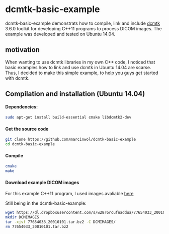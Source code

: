 # dcmtk-basic-example

dcmtk-basic-example demonstrats how to compile, link and include [dcmtk](http://dicom.offis.de/dcmtk.php.en) 3.6.0 toolkit for developing C++11 programs to process DICOM images. The example was developed and tested on Ubuntu 14.04.  

## motivation

When wanting to use dcmtk libraries in my own C++ code, I noticed that basic examples how to link and use dcmtk in Ubuntu 14.04 are scarse. Thus, I decided to make this simple example, to help you guys get started with dcmtk. 


## Compilation and installation (Ubuntu 14.04)

#### Dependencies:
```bash
sudo apt-get install build-essential cmake libdcmtk2-dev
```


#### Get the source code
```bash
git clone https://github.com/marcinwol/dcmtk-basic-example
cd dcmtk-basic-example
```

#### Compile
```bash
cmake
make
```

#### Download example DICOM images
For this example C++11 program, I used images avaliable [here](http://www.pcir.org/researchers/77654033_20010101.html)

Still being in the dcmtk-basic-example:
```bash
wget https://dl.dropboxusercontent.com/s/w28rorcufnaddua/77654033_20010101.tar.bz2
mkdir DCMIMAGES
tar -xjvf 77654033_20010101.tar.bz2 -C DCMIMAGES/
rm 77654033_20010101.tar.bz2
```

